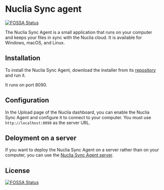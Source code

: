 # Nuclia Sync agent
[![FOSSA Status](https://app.fossa.com/api/projects/git%2Bgithub.com%2Fnuclia%2Fsync-agent.svg?type=shield)](https://app.fossa.com/projects/git%2Bgithub.com%2Fnuclia%2Fsync-agent?ref=badge_shield)


The Nuclia Sync Agent is a small application that runs on your computer and keeps your files in sync with the Nuclia cloud. It is available for Windows, macOS, and Linux.

## Installation

To install the Nuclia Sync Agent, download the installer from its [repository](https://github.com/nuclia/sync-agent/releases) and run it.

It runs on port 8090.

## Configuration

In the Upload page of the Nuclia dashboard, you can enable the Nuclia Sync Agent and configure it to connect to your computer.
You must use `http://localhost:8090` as the server URL.

## Deloyment on a server

If you want to deploy the Nuclia Sync Agent on a server rather than on your computer, you can use the [Nuclia Sync Agent server](https://github.com/nuclia/sync-agent/tree/main/server/README.md).


## License
[![FOSSA Status](https://app.fossa.com/api/projects/git%2Bgithub.com%2Fnuclia%2Fsync-agent.svg?type=large)](https://app.fossa.com/projects/git%2Bgithub.com%2Fnuclia%2Fsync-agent?ref=badge_large)